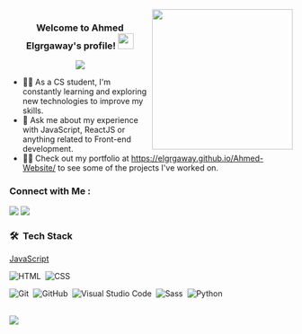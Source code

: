 
<img width="250" align="right" src="https://c.tenor.com/_DOBjnGspYAAAAAM/code-coding.gif">

<h3 align="center">
  Welcome to Ahmed Elgrgaway's profile!
  <img src="https://media.giphy.com/media/hvRJCLFzcasrR4ia7z/giphy.gif" width="28">
</h3>

<!-- Typing SVG by DenverCoder1 - https://github.com/DenverCoder1/readme-typing-svg -->
<p align="center">
  <a href="https://github.com/DenverCoder1/readme-typing-svg"><img src="https://readme-typing-svg.herokuapp.com/?lines=Front-End%20developer;Always%20learning%20new%20things&font=Fira%20Code&center=true&width=440&height=45&color=f75c7e&vCenter=true&size=22"></a>
</p> 

- 👨‍💻 As a CS student, I'm constantly learning and exploring new technologies to improve my skills.
- 💬 Ask me about my experience with JavaScript, ReactJS or anything related to Front-end development.
- 👨‍💻 Check out my portfolio at https://elgrgaway.github.io/Ahmed-Website/ to see some of the projects I've worked on.


### Connect with Me :

<a href="https://www.linkedin.com/in/ahmed-elgrgaway/" target="_blank"><img src="https://img.shields.io/badge/-Ahmed%20Elgrgaway-0077B5?style=for-the-badge&logo=Linkedin&logoColor=white"/></a>
<a href="https://t.me/Ahmed_ElGergawi" target="_blank"><img src="https://img.shields.io/badge/-Ahmed%20Elgrgaway-0077B5?style=for-the-badge&logo=Telegram&logoColor=white"/></a>
### 🛠 &nbsp;Tech Stack
[JavaScript](https://img.shields.io/badge/-JavaScript-05122A?style=flat&logo=javascript)&nbsp;
<!--![Bootstrap](https://img.shields.io/badge/-Bootstrap-05122A?style=flat&logo=bootstrap&logoColor=563D7C)&nbsp;-->
![HTML](https://img.shields.io/badge/-HTML-05122A?style=flat&logo=HTML5)&nbsp;
![CSS](https://img.shields.io/badge/-CSS-05122A?style=flat&logo=CSS3&logoColor=1572B6)&nbsp;
<!--![React.js](https://img.shields.io/badge/-React-05122A?style=flat&logo=react)-->
![Git](https://img.shields.io/badge/-Git-05122A?style=flat&logo=git)&nbsp;
![GitHub](https://img.shields.io/badge/-GitHub-05122A?style=flat&logo=github)&nbsp;
![Visual Studio Code](https://img.shields.io/badge/-Visual%20Studio%20Code-05122A?style=flat&logo=visual-studio-code&logoColor=007ACC)&nbsp;
![Sass](https://img.shields.io/badge/-Sass-05122A?style=flat&logo=sass)&nbsp;
![Python](https://img.shields.io/badge/-Python%20-05122A?style=flat&logo=python)&nbsp;




<br>
<a href="https://komarev.com/ghpvc/?username=ahmedali&style=for-the-badge">
    <img src="https://komarev.com/ghpvc/?username=ahmedali&style=for-the-badge">
</a>
